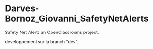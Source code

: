 # Darves-Bornoz_Giovanni_SafetyNetAlerts
Safety Net Alerts an OpenClassrooms project.

developpement sur la branch "dev".
